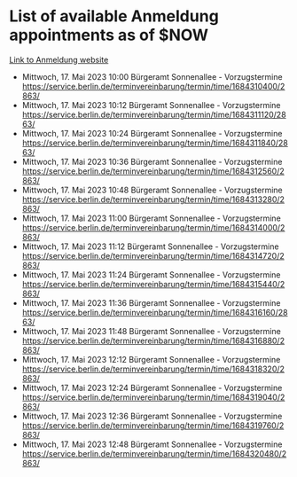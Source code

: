 # List of available Anmeldung appointments as of $NOW
[Link to Anmeldung website](https://service.berlin.de/terminvereinbarung/termin/tag.php?termin=1&anliegen[]=120686&dienstleisterlist=122210,122217,327316,122219,327312,122227,327314,122231,327346,122243,327348,122254,122252,329742,122260,329745,122262,329748,122271,327278,122273,327274,122277,327276,330436,122280,327294,122282,327290,122284,327292,122291,327270,122285,327266,122286,327264,122296,327268,150230,329760,122297,327286,122294,327284,122312,329763,122314,329775,122304,327330,122311,327334,122309,327332,317869,122281,327352,122279,329772,122283,122276,327324,122274,327326,122267,329766,122246,327318,122251,327320,122257,327322,122208,327298,122226,327300&herkunft=http%3A%2F%2Fservice.berlin.de%2Fdienstleistung%2F120686%2F)
- Mittwoch, 17. Mai 2023 10:00 Bürgeramt Sonnenallee - Vorzugstermine https://service.berlin.de/terminvereinbarung/termin/time/1684310400/2863/
- Mittwoch, 17. Mai 2023 10:12 Bürgeramt Sonnenallee - Vorzugstermine https://service.berlin.de/terminvereinbarung/termin/time/1684311120/2863/
- Mittwoch, 17. Mai 2023 10:24 Bürgeramt Sonnenallee - Vorzugstermine https://service.berlin.de/terminvereinbarung/termin/time/1684311840/2863/
- Mittwoch, 17. Mai 2023 10:36 Bürgeramt Sonnenallee - Vorzugstermine https://service.berlin.de/terminvereinbarung/termin/time/1684312560/2863/
- Mittwoch, 17. Mai 2023 10:48 Bürgeramt Sonnenallee - Vorzugstermine https://service.berlin.de/terminvereinbarung/termin/time/1684313280/2863/
- Mittwoch, 17. Mai 2023 11:00 Bürgeramt Sonnenallee - Vorzugstermine https://service.berlin.de/terminvereinbarung/termin/time/1684314000/2863/
- Mittwoch, 17. Mai 2023 11:12 Bürgeramt Sonnenallee - Vorzugstermine https://service.berlin.de/terminvereinbarung/termin/time/1684314720/2863/
- Mittwoch, 17. Mai 2023 11:24 Bürgeramt Sonnenallee - Vorzugstermine https://service.berlin.de/terminvereinbarung/termin/time/1684315440/2863/
- Mittwoch, 17. Mai 2023 11:36 Bürgeramt Sonnenallee - Vorzugstermine https://service.berlin.de/terminvereinbarung/termin/time/1684316160/2863/
- Mittwoch, 17. Mai 2023 11:48 Bürgeramt Sonnenallee - Vorzugstermine https://service.berlin.de/terminvereinbarung/termin/time/1684316880/2863/
- Mittwoch, 17. Mai 2023 12:12 Bürgeramt Sonnenallee - Vorzugstermine https://service.berlin.de/terminvereinbarung/termin/time/1684318320/2863/
- Mittwoch, 17. Mai 2023 12:24 Bürgeramt Sonnenallee - Vorzugstermine https://service.berlin.de/terminvereinbarung/termin/time/1684319040/2863/
- Mittwoch, 17. Mai 2023 12:36 Bürgeramt Sonnenallee - Vorzugstermine https://service.berlin.de/terminvereinbarung/termin/time/1684319760/2863/
- Mittwoch, 17. Mai 2023 12:48 Bürgeramt Sonnenallee - Vorzugstermine https://service.berlin.de/terminvereinbarung/termin/time/1684320480/2863/
